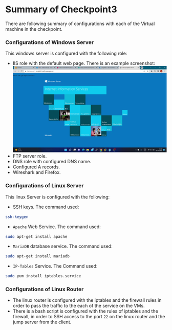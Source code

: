 # Summary of Checkpoint3

There are following summary of configurations with each of the Virtual machine in the checkpoint.
### Configurations of Windows Server
This windows server is configured with the following role:
- IIS role with the default web page. There is an example screenshot:
![webpage](https://github.com/jsingh802/CSN500-Capstone/blob/main/INT6/vlcsnap-2022-07-13-16h26m24s433.png)
- FTP server role.
- DNS role with configured DNS name.
- Configured A records.
- Wireshark and Firefox.

### Configurations of Linux Server
This linux Server is configured with the following:
- SSH keys. The command used:
```bash
ssh-keygen
```
- `Apache` Web Service. The command used:
```bash
sudo apt-get install apache
```
- `MariaDB` database service. The command used:
```bash
sudo apt-get install mariadb
```
- `IP-Tables` Service. The Command used:
```bash
sudo yum install iptables.service
```

### Configurations of Linux Router
- The linux router is configured with the iptables and the firewall rules in order to pass the traffic to the each of the service on the VMs.
- There is a bash script is configured with the rules of iptables and the firewall, in order to SSH access to the port `22` on the linux router and the jump server from the client.

